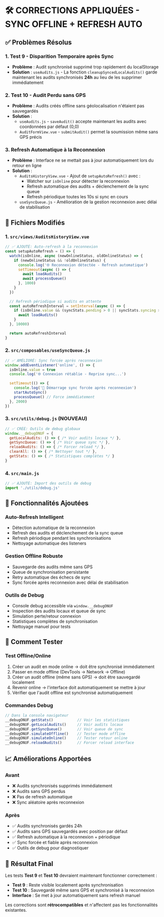 # 🛠️ CORRECTIONS APPLIQUÉES - SYNC OFFLINE + REFRESH AUTO

## ✅ **Problèmes Résolus**

### 1. **Test 9 - Disparition Temporaire après Sync**
- **Problème** : Audit synchronisé supprimé trop rapidement du localStorage
- **Solution** : `useAudits.js` - La fonction `cleanupSyncedLocalAudits()` garde maintenant les audits synchronisés **24h** au lieu de les supprimer immédiatement

### 2. **Test 10 - Audit Perdu sans GPS**
- **Problème** : Audits créés offline sans géolocalisation n'étaient pas sauvegardés
- **Solution** : 
  - `useAudits.js` - `saveAudit()` accepte maintenant les audits avec coordonnées par défaut (0,0)
  - `AuditFormView.vue` - `submitAudit()` permet la soumission même sans GPS précis

### 3. **Refresh Automatique à la Reconnexion**
- **Problème** : Interface ne se mettait pas à jour automatiquement lors du retour en ligne
- **Solution** : 
  - `AuditsHistoryView.vue` - Ajout de `setupAutoRefresh()` avec :
    - Watcher sur `isOnline` pour détecter la reconnexion
    - Refresh automatique des audits + déclenchement de la sync queue
    - Refresh périodique toutes les 10s si sync en cours
  - `useSyncQueue.js` - Amélioration de la gestion reconnexion avec délai de stabilisation

## 📁 **Fichiers Modifiés**

### 1. **`src/views/AuditsHistoryView.vue`**
```javascript
// ✅ AJOUTÉ: Auto-refresh à la reconnexion
const setupAutoRefresh = () => {
  watch(isOnline, async (newOnlineStatus, oldOnlineStatus) => {
    if (newOnlineStatus && !oldOnlineStatus) {
      console.log('🌐 Reconnexion détectée - Refresh automatique')
      setTimeout(async () => {
        await loadAudits()
        await processQueue()
      }, 1000)
    }
  })
  
  // Refresh périodique si audits en attente
  const autoRefreshInterval = setInterval(async () => {
    if (isOnline.value && (syncStats.pending > 0 || syncStats.syncing > 0)) {
      await loadAudits()
    }
  }, 10000)
  
  return autoRefreshInterval
}
```

### 2. **`src/composables/useSyncQueue.js`**
```javascript
// ✅ AMÉLIORÉ: Sync forcée après reconnexion
window.addEventListener('online', () => {
  isOnline.value = true
  console.log('🌐 Connexion rétablie - Reprise sync...')
  
  setTimeout(() => {
    console.log('🔄 Démarrage sync forcée après reconnexion')
    startAutoSync()
    processQueue() // Force immédiatement
  }, 2000)
})
```

### 3. **`src/utils/debug.js`** (NOUVEAU)
```javascript
// ✅ CRÉÉ: Outils de debug globaux
window.__debugONUF = {
  getLocalAudits: () => { /* Voir audits locaux */ },
  getSyncQueue: () => { /* Voir queue sync */ },
  reloadAudits: () => { /* Forcer reload */ },
  clearAll: () => { /* Nettoyer tout */ },
  getStats: () => { /* Statistiques complètes */ }
}
```

### 4. **`src/main.js`**
```javascript
// ✅ AJOUTÉ: Import des outils de debug
import './utils/debug.js'
```

## 🎯 **Fonctionnalités Ajoutées**

### **Auto-Refresh Intelligent**
- Détection automatique de la reconnexion
- Refresh des audits et déclenchement de la sync queue
- Refresh périodique pendant les synchronisations
- Nettoyage automatique des listeners

### **Gestion Offline Robuste**
- Sauvegarde des audits même sans GPS
- Queue de synchronisation persistante
- Retry automatique des échecs de sync
- Sync forcée après reconnexion avec délai de stabilisation

### **Outils de Debug**
- Console debug accessible via `window.__debugONUF`
- Inspection des audits locaux et queue de sync
- Simulation perte/retour connexion
- Statistiques complètes de synchronisation
- Nettoyage manuel pour tests

## 🧪 **Comment Tester**

### **Test Offline/Online**
1. Créer un audit en mode online → doit être synchronisé immédiatement
2. Passer en mode offline (DevTools → Network → Offline)
3. Créer un audit offline (même sans GPS) → doit être sauvegardé localement
4. Revenir online → l'interface doit automatiquement se mettre à jour
5. Vérifier que l'audit offline est synchronisé automatiquement

### **Commandes Debug**
```javascript
// Dans la console navigateur
__debugONUF.getStats()           // Voir les statistiques
__debugONUF.getLocalAudits()     // Voir audits locaux
__debugONUF.getSyncQueue()       // Voir queue de sync
__debugONUF.simulateOffline()    // Tester mode offline
__debugONUF.simulateOnline()     // Tester retour online
__debugONUF.reloadAudits()       // Forcer reload interface
```

## 📈 **Améliorations Apportées**

### **Avant**
- ❌ Audits synchronisés supprimés immédiatement
- ❌ Audits sans GPS perdus
- ❌ Pas de refresh automatique
- ❌ Sync aléatoire après reconnexion

### **Après**
- ✅ Audits synchronisés gardés 24h
- ✅ Audits sans GPS sauvegardés avec position par défaut
- ✅ Refresh automatique à la reconnexion + périodique
- ✅ Sync forcée et fiable après reconnexion
- ✅ Outils de debug pour diagnostiquer

## 🏁 **Résultat Final**

Les tests **Test 9** et **Test 10** devraient maintenant fonctionner correctement :
- **Test 9** : Reste visible localement après synchronisation
- **Test 10** : Sauvegardé même sans GPS et synchronisé à la reconnexion
- **Interface** : Se met à jour automatiquement sans refresh manuel

Les corrections sont **rétrocompatibles** et n'affectent pas les fonctionnalités existantes.
